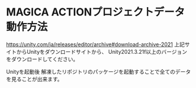 # MAGICA ACTIONプロジェクトデータ　動作方法

https://unity.com/ja/releases/editor/archive#download-archive-2021
上記サイトからUnityをダウンロードサイトから、
Unity2021.3.21f以上のバージョンをダウンロードしてください。

Unityを起動後
解凍したリポジトリのパッケージを起動することで全てのデータを見ることが出来ます。

